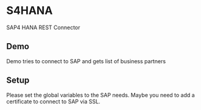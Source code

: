 # S4HANA

SAP4 HANA REST Connector

## Demo

Demo tries to connect to SAP and gets list of business partners

## Setup

Please set the global variables to the SAP needs. Maybe you need to add a certificate to connect to SAP via SSL.
